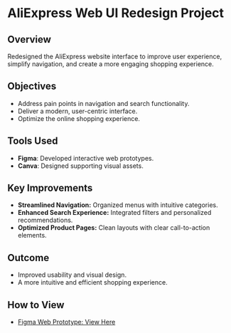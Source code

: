 # AliExpress Web UI Redesign Project

## Overview
Redesigned the AliExpress website interface to improve user experience, simplify navigation, and create a more engaging shopping experience.

## Objectives
- Address pain points in navigation and search functionality.
- Deliver a modern, user-centric interface.
- Optimize the online shopping experience.

## Tools Used
- **Figma**: Developed interactive web prototypes.
- **Canva**: Designed supporting visual assets.

## Key Improvements
- **Streamlined Navigation:** Organized menus with intuitive categories.
- **Enhanced Search Experience:** Integrated filters and personalized recommendations.
- **Optimized Product Pages:** Clean layouts with clear call-to-action elements.

## Outcome
- Improved usability and visual design.
- A more intuitive and efficient shopping experience.

## How to View
- [Figma Web Prototype: View Here](https://www.figma.com/design/NwgH0px0jKeciB3Is0WULD/Enhanced-AliExpress-UI-Design?node-id=0-1&t=yZTcXO2TYlFTsthV-1)
